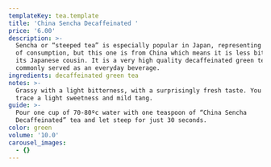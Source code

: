 ```yaml
---
templateKey: tea.template
title: 'China Sencha Decaffeinated '
price: '6.00'
description: >-
  Sencha or “steeped tea” is especially popular in Japan, representing over 80%
  of consumption, but this one is from China which means it is less bitter than
  its Japanese cousin. It is a very high quality decaffeinated green tea,
  commonly served as an everyday beverage.
ingredients: decaffeinated green tea
notes: >-
  Grassy with a light bitterness, with a surprisingly fresh taste. You can also
  trace a light sweetness and mild tang.
guide: >-
  Pour one cup of 70-80ºc water with one teaspoon of “China Sencha
  Decaffeinated” tea and let steep for just 30 seconds.
color: green
volume: '10.0'
carousel_images:
  - {}
---
```


